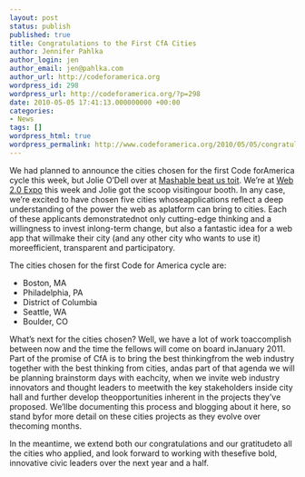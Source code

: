 ```yaml
---
layout: post
status: publish
published: true
title: Congratulations to the First CfA Cities
author: Jennifer Pahlka
author_login: jen
author_email: jen@pahlka.com
author_url: http://codeforamerica.org
wordpress_id: 298
wordpress_url: http://codeforamerica.org/?p=298
date: 2010-05-05 17:41:13.000000000 +00:00
categories:
- News
tags: []
wordpress_html: true
wordpress_permalink: http://www.codeforamerica.org/2010/05/05/congratulations-to-the-first-cfa-cities/
---
```


<div id="_mcePaste" style="position: absolute; left: -10000px; top: 0px; width: 1px; height: 1px; overflow-x: hidden; overflow-y: hidden;">We had planned to announce the cities chosen for the first Code for</div>
<div id="_mcePaste" style="position: absolute; left: -10000px; top: 0px; width: 1px; height: 1px; overflow-x: hidden; overflow-y: hidden;">America cycle this week, but Julie odell over at Mashable beat us to</div>
<div id="_mcePaste" style="position: absolute; left: -10000px; top: 0px; width: 1px; height: 1px; overflow-x: hidden; overflow-y: hidden;">it. We’re at Web 2.0 Expo this week and Juile got the scoop visiting</div>
<div id="_mcePaste" style="position: absolute; left: -10000px; top: 0px; width: 1px; height: 1px; overflow-x: hidden; overflow-y: hidden;">our booth. In any case, we’re excited to have chosen five cities whose</div>
<div id="_mcePaste" style="position: absolute; left: -10000px; top: 0px; width: 1px; height: 1px; overflow-x: hidden; overflow-y: hidden;">applications reflect a deep understanding of the power the web as a</div>
<div id="_mcePaste" style="position: absolute; left: -10000px; top: 0px; width: 1px; height: 1px; overflow-x: hidden; overflow-y: hidden;">platform can bring to cities. Each of these applicants demonstrated</div>
<div id="_mcePaste" style="position: absolute; left: -10000px; top: 0px; width: 1px; height: 1px; overflow-x: hidden; overflow-y: hidden;">not only cutting edge thinking and a willingness to invest in</div>
<div id="_mcePaste" style="position: absolute; left: -10000px; top: 0px; width: 1px; height: 1px; overflow-x: hidden; overflow-y: hidden;">long-term change, but also a fantastic idea for a web app that will</div>
<div id="_mcePaste" style="position: absolute; left: -10000px; top: 0px; width: 1px; height: 1px; overflow-x: hidden; overflow-y: hidden;">make their city (and any other city who wants to use it) more</div>
<div id="_mcePaste" style="position: absolute; left: -10000px; top: 0px; width: 1px; height: 1px; overflow-x: hidden; overflow-y: hidden;">efficient, transparent and participatory.</div>
<div id="_mcePaste" style="position: absolute; left: -10000px; top: 0px; width: 1px; height: 1px; overflow-x: hidden; overflow-y: hidden;">The cities chosen for the first Code for America cycle are</div>
<div id="_mcePaste" style="position: absolute; left: -10000px; top: 0px; width: 1px; height: 1px; overflow-x: hidden; overflow-y: hidden;">Boston, MA</div>
<div id="_mcePaste" style="position: absolute; left: -10000px; top: 0px; width: 1px; height: 1px; overflow-x: hidden; overflow-y: hidden;">Philadelphia, PA</div>
<div id="_mcePaste" style="position: absolute; left: -10000px; top: 0px; width: 1px; height: 1px; overflow-x: hidden; overflow-y: hidden;">District of Columbia</div>
<div id="_mcePaste" style="position: absolute; left: -10000px; top: 0px; width: 1px; height: 1px; overflow-x: hidden; overflow-y: hidden;">Seattle, WA</div>
<div id="_mcePaste" style="position: absolute; left: -10000px; top: 0px; width: 1px; height: 1px; overflow-x: hidden; overflow-y: hidden;">Boulder, CO</div>
<div id="_mcePaste" style="position: absolute; left: -10000px; top: 0px; width: 1px; height: 1px; overflow-x: hidden; overflow-y: hidden;">What’s next for the cities chosen? Well, we have a lot of work to</div>
<div id="_mcePaste" style="position: absolute; left: -10000px; top: 0px; width: 1px; height: 1px; overflow-x: hidden; overflow-y: hidden;">accomplish between now and the time the fellows will come on board in</div>
<div id="_mcePaste" style="position: absolute; left: -10000px; top: 0px; width: 1px; height: 1px; overflow-x: hidden; overflow-y: hidden;">January 2011. Part of the promise of cfa is to bring the best thinking</div>
<div id="_mcePaste" style="position: absolute; left: -10000px; top: 0px; width: 1px; height: 1px; overflow-x: hidden; overflow-y: hidden;">from the web industry together with the best thinking from cities, and</div>
<div id="_mcePaste" style="position: absolute; left: -10000px; top: 0px; width: 1px; height: 1px; overflow-x: hidden; overflow-y: hidden;">as part of that agenda we will be planning brainstorm days with each</div>
<div id="_mcePaste" style="position: absolute; left: -10000px; top: 0px; width: 1px; height: 1px; overflow-x: hidden; overflow-y: hidden;">city, when we invite web industry innovators and thought leaders to</div>
<div id="_mcePaste" style="position: absolute; left: -10000px; top: 0px; width: 1px; height: 1px; overflow-x: hidden; overflow-y: hidden;">partner with the key stakeholders inside city hall and tease out</div>
<div id="_mcePaste" style="position: absolute; left: -10000px; top: 0px; width: 1px; height: 1px; overflow-x: hidden; overflow-y: hidden;">further opportunities inherent in the projects they’ve proposed. We’ll</div>
<div id="_mcePaste" style="position: absolute; left: -10000px; top: 0px; width: 1px; height: 1px; overflow-x: hidden; overflow-y: hidden;">be documenting this process and blogging about it here, so stand by</div>
<div id="_mcePaste" style="position: absolute; left: -10000px; top: 0px; width: 1px; height: 1px; overflow-x: hidden; overflow-y: hidden;">for more detail on these cities projects as they evolve over the</div>
<div id="_mcePaste" style="position: absolute; left: -10000px; top: 0px; width: 1px; height: 1px; overflow-x: hidden; overflow-y: hidden;">coming months.</div>
<div id="_mcePaste" style="position: absolute; left: -10000px; top: 0px; width: 1px; height: 1px; overflow-x: hidden; overflow-y: hidden;">In the meantime, we extend both our congratulations and our gratitude</div>
<div id="_mcePaste" style="position: absolute; left: -10000px; top: 0px; width: 1px; height: 1px; overflow-x: hidden; overflow-y: hidden;">to all the cities who applied, and look forward to working with these</div>
<div id="_mcePaste" style="position: absolute; left: -10000px; top: 0px; width: 1px; height: 1px; overflow-x: hidden; overflow-y: hidden;">five bold, innovative civic leaders over the next year and a half.</div>
<p>We had planned to announce the cities chosen for the first Code forAmerica cycle this week, but Jolie O’Dell over at <a href="http://mashable.com/2010/05/04/code-for-america/">Mashable beat us toit</a>. We’re at <a href="http://web2expo.com/sf">Web 2.0 Expo</a> this week and Jolie got the scoop visitingour booth. In any case, we’re excited to have chosen five cities whoseapplications reflect a deep understanding of the power the web as aplatform can bring to cities. Each of these applicants demonstratednot only cutting-edge thinking and a willingness to invest inlong-term change, but also a fantastic idea for a web app that willmake their city (and any other city who wants to use it) moreefficient, transparent and participatory.</p>
<p>The cities chosen for the first Code for America cycle are:</p>
<ul>
<li>Boston, MA</li>
<li>Philadelphia, PA</li>
<li>District of Columbia</li>
<li>Seattle, WA</li>
<li>Boulder, CO</li>
</ul>
<p>What’s next for the cities chosen? Well, we have a lot of work toaccomplish between now and the time the fellows will come on board inJanuary 2011. Part of the promise of CfA is to bring the best thinkingfrom the web industry together with the best thinking from cities, andas part of that agenda we will be planning brainstorm days with eachcity, when we invite web industry innovators and thought leaders to meetwith the key stakeholders inside city hall and further develop theopportunities inherent in the projects they’ve proposed. We’llbe documenting this process and blogging about it here, so stand byfor more detail on these cities projects as they evolve over thecoming months.</p>
<p>In the meantime, we extend both our congratulations and our gratitudeto all the cities who applied, and look forward to working with thesefive bold, innovative civic leaders over the next year and a half.</p>
